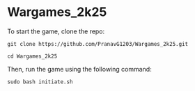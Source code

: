 # Wargames_2k25

To start the game, clone the repo:

```
git clone https://github.com/PranavG1203/Wargames_2k25.git

cd Wargames_2k25
```

Then, run the game using the following command:

```
sudo bash initiate.sh
```
